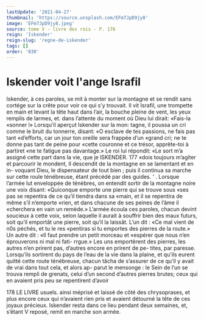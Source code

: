 ```yaml
---
lastUpdate: '2021-04-27'
thumbnail: 'https://source.unsplash.com/EFm7JpD9jy8'
image: 'EFm7JpD9jy8.jpeg'
source: tome V - livre des rois - P. 176
reign: 'Iskender'
reign-slug: 'regne-de-iskender'
tags: []
order: '030'
---
```


# Iskender voit l'ange Israfil

Iskender, à ces paroles, se mit à monter sur la montagne et se rendit sans cortége sur la crête pour voir ce qui s’y trouvait. Il vit Israfil, une trompette
en main et levant la tête haut dans l’air, la bouche pleine de vent, les yeux remplis de larmes, et. dans l’attente du moment où Dieu lui dirait: «Fais-la «sonner l» Lorsqu’il aperçut Iskender sur la mon:
tagne, il poussa un cri comme le bruit du tonnerre, disant: «O esclave de tes passions, ne fais pas tant «d’efforts, car un jour ton oreille sera frappée d’un
«grand cri; ne te donne pas tant de peine pour «cette couronne et ce trésor, apprête-toi à partiret
«ne te fatigue pas davantage.» Le roi lui répondit: «Le sort m’a assigné cette part dans la vie, que je
lSKENDER. 177 «dois toujours m’agiter et parcourir le mondent, Il
descendit de la montagne en se lamentant et en in- voquant Dieu, le dispensateur de tout bien ; puis il continua sa marche sur cette roule ténébreuse, étant
précédé par des guides. ’ . Lorsque l’armée lut enveloppée de ténèbres, on
entendit sortir de la montagne noire une voix disant: «Quiconque emporte une pierre qui se trouve sous «ses pas se repentira de ce qu’il tiendra dans sa «main, et il se repentira de même s’il n’emporte
«rien, et dans chacune de ses peines de l’âme il «cherchera en vain un remède.» L’armée écoula ces
paroles, chacun devint soucieux à cette voix, selon laquelle il aurait à souffrir bien des maux futurs, soit qu’il emportât une pierre, soit qu’il la laissât.
L’un dit : «Ce mal vient de n0s péchés, et tu le res
«pentiras si tu emportes des pierres de la route.» Un autre dit : «Il faut prendre un petit morceau et «espérer que nous n’en éprouverons ni mal ni fati- rrgue.» Les uns emportèrent des pierres, les autres n’en prirent pas, d’autres encore en prirent de pe-
tites, par paresse. Lorsqu’ils sortirent du pays de l’eau de la vie dans la plaine, et qu’ils eurent quitté
cette route ténébreuse, chacun tâcha de s’assurer de
ce qu’il y avait de vrai dans tout cela, et alors ap- parut le mensonge : le Sein de l’un se trouva rempli de grenats, celui d’un second d’autres pierres brutes; ceux qui en avaient pris peu se repentirent d’avoir

178 LE LIVRE usuels.
ainsi méprisé et laissé de côté des chrysoprases, et
plus encore ceux qui n’avaient rien pris et avaient détourné la tête de ces joyaux précieux. Iskender
resta dans ce lieu pendant deux semaines, et, s’étant
V reposé, remit en marche son armée.

